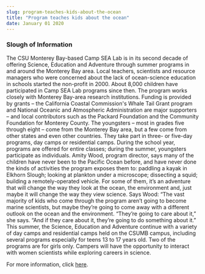 ```yaml
---
slug: program-teaches-kids-about-the-ocean
title: "Program teaches kids about the ocean"
date: January 01 2020
---
```


 
<h3>Slough of Information</h3>
<p>
  The CSU Monterey Bay-based Camp SEA Lab is in its second decade of offering
  Science, Education and Adventure through summer programs in and around the
  Monterey Bay area. Local teachers, scientists and resource managers who were
  concerned about the lack of ocean-science education in schools started the
  non-profit in 2000. About 8,000 children have participated in Camp SEA Lab
  programs since then. The program works closely with Monterey Bay-area research
  institutions. Funding is provided by grants – the California Coastal
  Commission's Whale Tail Grant program and National Oceanic and Atmospheric
  Administration are major supporters – and local contributors such as the
  Packard Foundation and the Community Foundation for Monterey County. The
  youngsters – most in grades five through eight – come from the Monterey Bay
  area, but a few come from other states and even other countries. They take
  part in three- or five-day programs, day camps or residential camps. During
  the school year, programs are offered for entire classes; during the summer,
  youngsters participate as individuals. Amity Wood, program director, says many
  of the children have never been to the Pacific Ocean before, and have never
  done the kinds of activities the program exposes them to: paddling a kayak in
  Elkhorn Slough; looking at plankton under a microscope; dissecting a squid;
  building a remotely-operated vehicle. For some of them, it’s an adventure that
  will change the way they look at the ocean, the environment and, just maybe it
  will change the way they view science. Says Wood: “The vast majority of kids
  who come through the program aren’t going to become marine scientists, but
  maybe they’re going to come away with a different outlook on the ocean and the
  environment. “They’re going to care about it,” she says. “And if they care
  about it, they’re going to do something about it.” This summer, the Science,
  Education and Adventure continue with a variety of day camps and residential
  camps held on the CSUMB campus, including several programs especially for
  teens 13 to 17 years old. Two of the programs are for girls only. Campers will
  have the opportunity to interact with women scientists while exploring careers
  in science.
</p>
<p>For more information, click <a href="https://www.campsealab.org">here</a>.</p>
 
